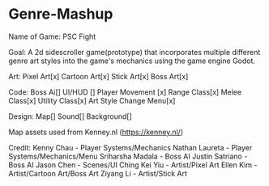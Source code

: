 # Genre-Mashup
Name of Game:
PSC Fight

Goal:
A 2d sidescroller game(prototype) that incorporates multiple different genre art styles into the game's mechanics using the game engine Godot.

Art:
Pixel Art[x]
Cartoon Art[x]
Stick Art[x]
Boss Art[x]

Code:
Boss Ai[]
UI/HUD []
Player Movement [x]
Range Class[x]
Melee Class[x]
Utility Class[x]
Art Style Change Menu[x]

Design:
Map[]
Sound[]
Background[]

Map assets used from Kenney.nl (https://kenney.nl/)

Credit:
Kenny Chau - Player Systems/Mechanics
Nathan Laureta - Player Systems/Mechanics/Menu
Sriharsha Madala - Boss AI
Justin Satriano - Boss AI
Jason Chen - Scenes/UI
Ching Kei Yiu - Artist/Pixel Art
Ellen Kim - Artist/Cartoon Art/Boss Art
Ziyang Li - Artist/Stick Art
